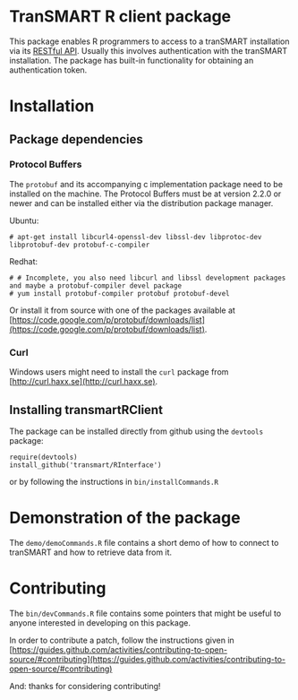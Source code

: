 # TranSMART R client package

This package enables R programmers to access to a tranSMART installation via its [RESTful API](https://github.com/tranSMART-Foundation/transmart/tree/master/transmart-rest-api).
Usually this involves authentication with the tranSMART installation. The package has built-in
functionality for obtaining an authentication token.
# Installation

## Package dependencies

### Protocol Buffers

The `protobuf` and its accompanying c implementation package need to be installed on the machine. 
The Protocol Buffers must be at version 2.2.0 or newer and can be installed either via the distribution
package manager.

Ubuntu:

    # apt-get install libcurl4-openssl-dev libssl-dev libprotoc-dev libprotobuf-dev protobuf-c-compiler

Redhat:

    # # Incomplete, you also need libcurl and libssl development packages and maybe a protobuf-compiler devel package
    # yum install protobuf-compiler protobuf protobuf-devel
    
Or install it from source with one of the packages available at [https://code.google.com/p/protobuf/downloads/list](https://code.google.com/p/protobuf/downloads/list).

### Curl

Windows users might need to install the `curl` package from [http://curl.haxx.se](http://curl.haxx.se).

## Installing transmartRClient

The package can be installed directly from github using the `devtools` package:

    require(devtools)
    install_github('transmart/RInterface')

or by following the instructions in `bin/installCommands.R`

# Demonstration of the package
The `demo/demoCommands.R` file contains a short demo of how to connect to tranSMART and how
to retrieve data from it.

# Contributing

The `bin/devCommands.R` file contains some pointers that might be useful to anyone interested
in developing on this package.

In order to contribute a patch, follow the instructions given in [https://guides.github.com/activities/contributing-to-open-source/#contributing](https://guides.github.com/activities/contributing-to-open-source/#contributing)

And: thanks for considering contributing!
